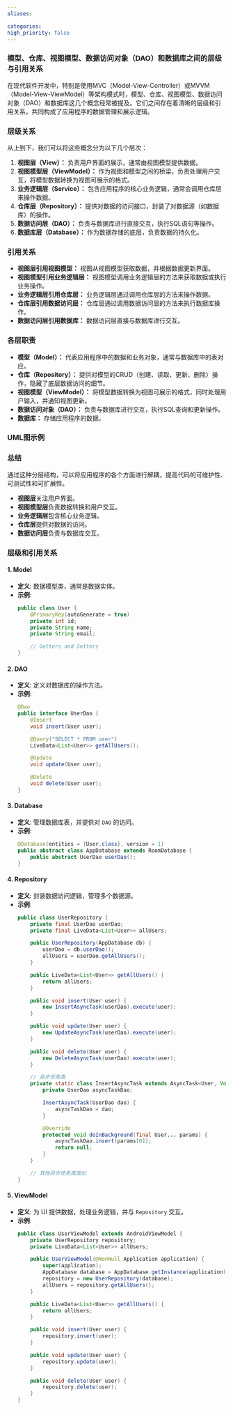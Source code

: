 ```yaml
---
aliases: 

categories: 
high_priority: false
---
```

### 模型、仓库、视图模型、数据访问对象（DAO）和数据库之间的层级与引用关系

在现代软件开发中，特别是使用MVC（Model-View-Controller）或MVVM（Model-View-ViewModel）等架构模式时，模型、仓库、视图模型、数据访问对象（DAO）和数据库这几个概念经常被提及。它们之间存在着清晰的层级和引用关系，共同构成了应用程序的数据管理和展示逻辑。

### 层级关系

从上到下，我们可以将这些概念分为以下几个层次：

1. **视图层（View）：** 负责用户界面的展示，通常由视图模型提供数据。
2. **视图模型层（ViewModel）：** 作为视图和模型之间的桥梁，负责处理用户交互，将模型数据转换为视图可展示的格式。
3. **业务逻辑层（Service）：** 包含应用程序的核心业务逻辑，通常会调用仓库层来操作数据。
4. **仓库层（Repository）：** 提供对数据的访问接口，封装了对数据源（如数据库）的操作。
5. **数据访问层（DAO）：** 负责与数据库进行直接交互，执行SQL语句等操作。
6. **数据库层（Database）：** 作为数据存储的底层，负责数据的持久化。

### 引用关系

- **视图层引用视图模型：** 视图从视图模型获取数据，并根据数据更新界面。
- **视图模型引用业务逻辑层：** 视图模型调用业务逻辑层的方法来获取数据或执行业务操作。
- **业务逻辑层引用仓库层：** 业务逻辑层通过调用仓库层的方法来操作数据。
- **仓库层引用数据访问层：** 仓库层通过调用数据访问层的方法来执行数据库操作。
- **数据访问层引用数据库：** 数据访问层直接与数据库进行交互。

### 各层职责

- **模型（Model）：** 代表应用程序中的数据和业务对象，通常与数据库中的表对应。
- **仓库（Repository）：** 提供对模型的CRUD（创建、读取、更新、删除）操作，隐藏了底层数据访问的细节。
- **视图模型（ViewModel）：** 将模型数据转换为视图可展示的格式，同时处理用户输入，并通知视图更新。
- **数据访问对象（DAO）：** 负责与数据库进行交互，执行SQL查询和更新操作。
- **数据库：** 存储应用程序的数据。

### UML图示例

### 总结

通过这种分层结构，可以将应用程序的各个方面进行解耦，提高代码的可维护性、可测试性和可扩展性。

- **视图层**关注用户界面。
- **视图模型层**负责数据转换和用户交互。
- **业务逻辑层**包含核心业务逻辑。
- **仓库层**提供对数据的访问。
- **数据访问层**负责与数据库交互。



### 层级和引用关系

#### 1. Model

- **定义**: 数据模型类，通常是数据实体。
- **示例**:
  ```java
  public class User {
      @PrimaryKey(autoGenerate = true)
      private int id;
      private String name;
      private String email;

      // Getters and Setters
  }
  ```

#### 2. DAO

- **定义**: 定义对数据库的操作方法。
- **示例**:
  ```java
  @Dao
  public interface UserDao {
      @Insert
      void insert(User user);

      @Query("SELECT * FROM user")
      LiveData<List<User>> getAllUsers();

      @Update
      void update(User user);

      @Delete
      void delete(User user);
  }
  ```

#### 3. Database

- **定义**: 管理数据库表，并提供对 `DAO` 的访问。
- **示例**:
  ```java
  @Database(entities = {User.class}, version = 1)
  public abstract class AppDatabase extends RoomDatabase {
      public abstract UserDao userDao();
  }
  ```

#### 4. Repository

- **定义**: 封装数据访问逻辑，管理多个数据源。
- **示例**:
  ```java
  public class UserRepository {
      private final UserDao userDao;
      private final LiveData<List<User>> allUsers;

      public UserRepository(AppDatabase db) {
          userDao = db.userDao();
          allUsers = userDao.getAllUsers();
      }

      public LiveData<List<User>> getAllUsers() {
          return allUsers;
      }

      public void insert(User user) {
          new InsertAsyncTask(userDao).execute(user);
      }

      public void update(User user) {
          new UpdateAsyncTask(userDao).execute(user);
      }

      public void delete(User user) {
          new DeleteAsyncTask(userDao).execute(user);
      }

      // 异步任务类
      private static class InsertAsyncTask extends AsyncTask<User, Void, Void> {
          private UserDao asyncTaskDao;

          InsertAsyncTask(UserDao dao) {
              asyncTaskDao = dao;
          }

          @Override
          protected Void doInBackground(final User... params) {
              asyncTaskDao.insert(params[0]);
              return null;
          }
      }

      // 其他异步任务类类似
  }
  ```

#### 5. ViewModel

- **定义**: 为 UI 提供数据，处理业务逻辑，并与 `Repository` 交互。
- **示例**:
  ```java
  public class UserViewModel extends AndroidViewModel {
      private UserRepository repository;
      private LiveData<List<User>> allUsers;

      public UserViewModel(@NonNull Application application) {
          super(application);
          AppDatabase database = AppDatabase.getInstance(application);
          repository = new UserRepository(database);
          allUsers = repository.getAllUsers();
      }

      public LiveData<List<User>> getAllUsers() {
          return allUsers;
      }

      public void insert(User user) {
          repository.insert(user);
      }

      public void update(User user) {
          repository.update(user);
      }

      public void delete(User user) {
          repository.delete(user);
      }
  }
  ```



